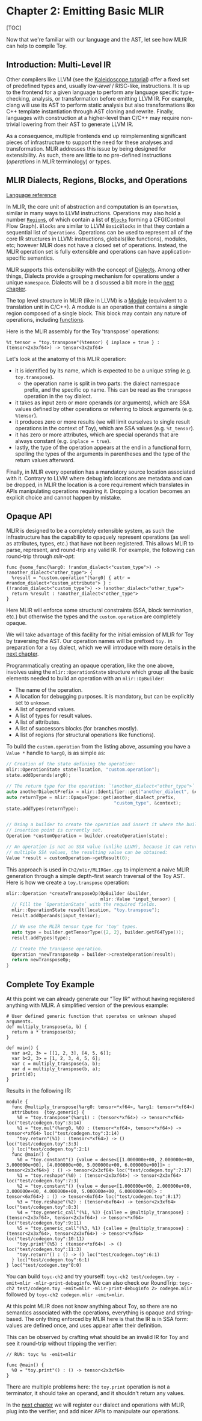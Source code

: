 # Chapter 2: Emitting Basic MLIR

[TOC]

Now that we're familiar with our language and the AST, let see how MLIR can help
to compile Toy.

## Introduction: Multi-Level IR

Other compilers like LLVM (see the
[Kaleidoscope tutorial](https://llvm.org/docs/tutorial/MyFirstLanguageFrontend/index.html))
offer a fixed set of predefined types and, usually *low-level* / RISC-like,
instructions. It is up to the frontend for a given language to perform any
language specific type-checking, analysis, or transformation before emitting
LLVM IR. For example, clang will use its AST to perform static analysis but also
transformations like C++ template instantiation through AST cloning and rewrite.
Finally, languages with construction at a higher-level than C/C++ may require
non-trivial lowering from their AST to generate LLVM IR.

As a consequence, multiple frontends end up reimplementing significant pieces of
infrastructure to support the need for these analyses and transformation. MLIR
addresses this issue by being designed for extensibility. As such, there are
little to no pre-defined instructions (*operations* in MLIR terminology) or
types.

## MLIR Dialects, Regions, Blocks, and Operations

[Language reference](../../LangRef.md#dialects)

In MLIR, the core unit of abstraction and computation is an `Operation`, similar
in many ways to LLVM instructions. Operations may also hold a number
[`Region`s](../../LangRef.md#regions), of which contain a list of
[`Blocks`](../../LangRef.md#blocks) forming a CFG(Control Flow Graph). `Blocks`
are similar to LLVM `BasicBlocks` in that they contain a sequential list of
`Operations`. Operations can be used to represent all of the core IR structures
in LLVM: instructions, globals(like functions), modules, etc; however MLIR does
not have a closed set of operations. Instead, the MLIR operation set is fully
extensible and operations can have application-specific semantics.

MLIR supports this extensibility with the concept of
[Dialects](../../LangRef.md#dialects). Among other things, Dialects provide a
grouping mechanism for operations under a unique `namespace`. Dialects will be a
discussed a bit more in the [next chapter](Ch-3.md).

The top level structure in MLIR (like in LLVM) is a
[Module](../../LangRef.md#module) (equivalent to a translation unit in C/C++). A
module is an operation that contains a single region composed of a single block.
This block may contain any nature of operations, including
[functions](../../LangRef.md#functions).

Here is the MLIR assembly for the Toy 'transpose' operations:

```MLIR(.mlir)
%t_tensor = "toy.transpose"(%tensor) { inplace = true } : (tensor<2x3xf64>) -> tensor<3x2xf64>
```

Let's look at the anatomy of this MLIR operation:

-   it is identified by its name, which is expected to be a unique string (e.g.
    `toy.transpose`).
    *   the operation name is split in two parts: the dialect namespace prefix,
        and the specific op name. This can be read as the `transpose` operation
        in the `toy` dialect.
-   it takes as input zero or more operands (or arguments), which are SSA values
    defined by other operations or referring to block arguments (e.g.
    `%tensor`).
-   it produces zero or more results (we will limit ourselves to single result
    operations in the context of Toy), which are SSA values (e.g. `%t_tensor`).
-   it has zero or more attributes, which are special operands that are always
    constant (e.g. `inplace = true`).
-   lastly, the type of the operation appears at the end in a functional form,
    spelling the types of the arguments in parentheses and the type of the
    return values afterward.

Finally, in MLIR every operation has a mandatory source location associated with
it. Contrary to LLVM where debug info locations are metadata and can be dropped,
in MLIR the location is a core requirement which translates in APIs manipulating
operations requiring it. Dropping a location becomes an explicit choice and
cannot happen by mistake.

## Opaque API

MLIR is designed to be a completely extensible system, as such the
infrastructure has the capability to opaquely represent operations (as well as
attributes, types, etc.) that have not been registered. This allows MLIR to
parse, represent, and round-trip any valid IR. For example, the following can
round-trip through *mlir-opt*:

```MLIR(.mlir)
func @some_func(%arg0: !random_dialect<"custom_type">) -> !another_dialect<"other_type"> {
  %result = "custom.operation"(%arg0) { attr = #random_dialect<"custom_attribute"> } : (!random_dialect<"custom_type">) -> !another_dialect<"other_type">
  return %result : !another_dialect<"other_type">
}
```

Here MLIR will enforce some structural constraints (SSA, block termination,
etc.) but otherwise the types and the `custom.operation` are completely opaque.

We will take advantage of this facility for the initial emission of MLIR for Toy
by traversing the AST. Our operation names will be prefixed `toy.` in
preparation for a `toy` dialect, which we will introduce with more details in
the [next chapter](Ch-3.md).

Programmatically creating an opaque operation, like the one above, involves
using the `mlir::OperationState` structure which group all the basic elements
needed to build an operation with an `mlir::OpBuilder`:

-   The name of the operation.
-   A location for debugging purposes. It is mandatory, but can be explicitly
    set to `unknown`.
-   A list of operand values.
-   A list of types for result values.
-   A list of attributes.
-   A list of successors blocks (for branches mostly).
-   A list of regions (for structural operations like functions).

To build the `custom.operation` from the listing above, assuming you have a
`Value *` handle to `%arg0`, is as simple as:

```c++
// Creation of the state defining the operation:
mlir::OperationState state(location, "custom.operation");
state.addOperands(arg0);

// The return type for the operation: `!another_dialect<"other_type">`
auto anotherDialectPrefix = mlir::Identifier::get("another_dialect", &context);
auto returnType = mlir::OpaqueType::get(another_dialect_prefix,
                                        "custom_type", &context);
state.addTypes(returnType);


// Using a builder to create the operation and insert it where the builder
// insertion point is currently set.
Operation *customOperation = builder.createOperation(state);

// An operation is not an SSA value (unlike LLVM), because it can return
// multiple SSA values, the resulting value can be obtained:
Value *result = customOperation->getResult(0);
```

This approach is used in `Ch2/mlir/MLIRGen.cpp` to implement a naive MLIR
generation through a simple depth-first search traversal of the Toy AST. Here is
how we create a `toy.transpose` operation:

```c++
mlir::Operation *createTransposeOp(OpBuilder &builder,
                                   mlir::Value *input_tensor) {
  // Fill the `OperationState` with the required fields.
  mlir::OperationState result(location, "toy.transpose");
  result.addOperands(input_tensor);

  // We use the MLIR tensor type for 'toy' types.
  auto type = builder.getTensorType({2, 2}, builder.getF64Type());
  result.addTypes(type);

  // Create the transpose operation.
  Operation *newTransposeOp = builder->createOperation(result);
  return newTransposeOp;
}
```

## Complete Toy Example

At this point we can already generate our "Toy IR" without having registered
anything with MLIR. A simplified version of the previous example:

```Toy {.toy}
# User defined generic function that operates on unknown shaped arguments.
def multiply_transpose(a, b) {
  return a * transpose(b);
}

def main() {
  var a<2, 3> = [[1, 2, 3], [4, 5, 6]];
  var b<2, 3> = [1, 2, 3, 4, 5, 6];
  var c = multiply_transpose(a, b);
  var d = multiply_transpose(b, a);
  print(d);
}
```

Results in the following IR:

```MLIR(.mlir)
module {
  func @multiply_transpose(%arg0: tensor<*xf64>, %arg1: tensor<*xf64>)
  attributes  {toy.generic} {
    %0 = "toy.transpose"(%arg1) : (tensor<*xf64>) -> tensor<*xf64> loc("test/codegen.toy":3:14)
    %1 = "toy.mul"(%arg0, %0) : (tensor<*xf64>, tensor<*xf64>) -> tensor<*xf64> loc("test/codegen.toy":3:14)
    "toy.return"(%1) : (tensor<*xf64>) -> () loc("test/codegen.toy":3:3)
  } loc("test/codegen.toy":2:1)
  func @main() {
    %0 = "toy.constant"() {value = dense<[[1.000000e+00, 2.000000e+00, 3.000000e+00], [4.000000e+00, 5.000000e+00, 6.000000e+00]]> : tensor<2x3xf64>} : () -> tensor<2x3xf64> loc("test/codegen.toy":7:17)
    %1 = "toy.reshape"(%0) : (tensor<2x3xf64>) -> tensor<2x3xf64> loc("test/codegen.toy":7:3)
    %2 = "toy.constant"() {value = dense<[1.000000e+00, 2.000000e+00, 3.000000e+00, 4.000000e+00, 5.000000e+00, 6.000000e+00]> : tensor<6xf64>} : () -> tensor<6xf64> loc("test/codegen.toy":8:17)
    %3 = "toy.reshape"(%2) : (tensor<6xf64>) -> tensor<2x3xf64> loc("test/codegen.toy":8:3)
    %4 = "toy.generic_call"(%1, %3) {callee = @multiply_transpose} : (tensor<2x3xf64>, tensor<2x3xf64>) -> tensor<*xf64> loc("test/codegen.toy":9:11)
    %5 = "toy.generic_call"(%3, %1) {callee = @multiply_transpose} : (tensor<2x3xf64>, tensor<2x3xf64>) -> tensor<*xf64> loc("test/codegen.toy":10:11)
    "toy.print"(%5) : (tensor<*xf64>) -> () loc("test/codegen.toy":11:3)
    "toy.return"() : () -> () loc("test/codegen.toy":6:1)
  } loc("test/codegen.toy":6:1)
} loc("test/codegen.toy"0:0)
```

You can build `toyc-ch2` and try yourself: `toyc-ch2 test/codegen.toy -emit=mlir
-mlir-print-debuginfo`. We can also check our RoundTrip: `toyc-ch2
test/codegen.toy -emit=mlir -mlir-print-debuginfo 2> codegen.mlir` followed by
`toyc-ch2 codegen.mlir -emit=mlir`.

At this point MLIR does not know anything about Toy, so there are no semantics
associated with the operations, everything is opaque and string-based. The only
thing enforced by MLIR here is that the IR is in SSA form: values are defined
once, and uses appear after their definition.

This can be observed by crafting what should be an invalid IR for Toy and see it
round-trip without tripping the verifier:

```MLIR(.mlir)
// RUN: toyc %s -emit=mlir

func @main() {
  %0 = "toy.print"() : () -> tensor<2x3xf64>
}
```

There are multiple problems here: the `toy.print` operation is not a terminator,
it should take an operand, and it shouldn't return any values.

In the [next chapter](Ch-3.md) we will register our dialect and operations with
MLIR, plug into the verifier, and add nicer APIs to manipulate our operations.
